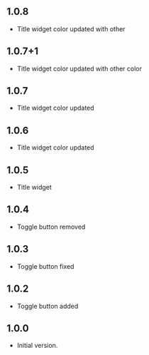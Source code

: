 ## 1.0.8

- Title widget color updated with other

## 1.0.7+1

- Title widget color updated with other color

## 1.0.7

- Title widget color updated

## 1.0.6

- Title widget color updated

## 1.0.5

- Title widget

## 1.0.4

- Toggle button removed

## 1.0.3

- Toggle button fixed

## 1.0.2

- Toggle button added

## 1.0.0

- Initial version.
